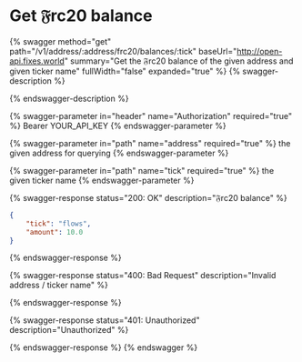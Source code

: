 # Get 𝔉rc20 balance

{% swagger method="get" path="/v1/address/:address/frc20/balances/:tick" baseUrl="http://open-api.fixes.world" summary="Get the 𝔉rc20 balance of the given address and given ticker name" fullWidth="false" expanded="true" %}
{% swagger-description %}

{% endswagger-description %}

{% swagger-parameter in="header" name="Authorization" required="true" %}
Bearer YOUR\_API\_KEY
{% endswagger-parameter %}

{% swagger-parameter in="path" name="address" required="true" %}
the given address for querying
{% endswagger-parameter %}

{% swagger-parameter in="path" name="tick" required="true" %}
the given ticker name
{% endswagger-parameter %}

{% swagger-response status="200: OK" description="𝔉rc20 balance" %}
```json
{
    "tick": "flows",
    "amount": 10.0
}
```
{% endswagger-response %}

{% swagger-response status="400: Bad Request" description="Invalid address / ticker name" %}

{% endswagger-response %}

{% swagger-response status="401: Unauthorized" description="Unauthorized" %}

{% endswagger-response %}
{% endswagger %}
